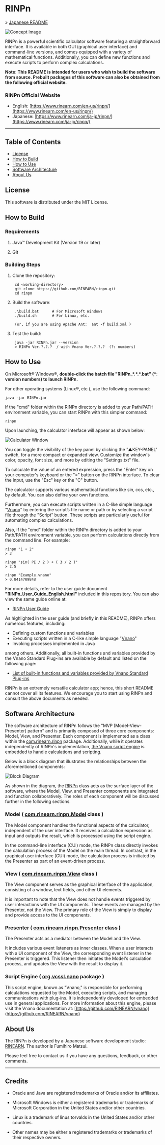 # RINPn

&raquo; [Japanese README](./README_JAPANESE.md)

![Concept Image](./img/signboard.jpg)

RINPn is a powerful scientific calculator software featuring a straightforward interface. It is available in both GUI (graphical user interface) and command-line versions, and comes equipped with a variety of mathematical functions. Additionally, you can define new functions and execute scripts to perform complex calculations.

**Note: This README is intended for users who wish to build the software from source. Prebuilt packages of this software can also be obtained from the following official website.**

### RINPn Official Website

- English: [https://www.rinearn.com/en-us/rinpn/](https://www.rinearn.com/en-us/rinpn/)</a>
- Japanese:   [https://www.rinearn.com/ja-jp/rinpn/](https://www.rinearn.com/ja-jp/rinpn/)</a>

<hr />



## Table of Contents
- <a href="#license">License</a>
- <a href="#how-to-build">How to Build</a>
- <a href="#how-to-use">How to Use</a>
- <a href="#architecture">Software Architecture</a>
- <a href="#about-us">About Us</a>



<a id="license"></a>
## License

This software is distributed under the MIT License.



<a id="how-to-build"></a>
## How to Build

### Requirements

1. Java&trade; Development Kit (Version 19 or later)

1. Git


### Building Steps

1. Clone the repository:

		cd <working-directory>
		git clone https://github.com/RINEARN/rinpn.git
		cd rinpn

1. Build the software:


		.\build.bat      # For Microsoft Windows
		./build.sh       # For Linux, etc.

		(or, if you are using Apache Ant:  ant -f build.xml )

1. Test the build:

		java -jar RINPn.jar --version
		> RINPn Ver.?.?.?  / with Vnano Ver.?.?.?  (?: numbers)



<a id="how-to-use"></a>
## How to Use

On Microsoft&reg; Windows&reg;, **double-click the batch file "RINPn_\*.\*.\*.bat" (\*: version numbers) to launch RINPn.**

For other operating systems (Linux&reg;, etc.), use the following command:

    java -jar RINPn.jar

If the "cmd" folder within the RINPn directory is added to your Path/PATH environment variable, you can start RINPn with this simpler command:

    rinpn

Upon launching, the calculator interface will appear as shown below:

![Calculator Window](./img/gui_retractable_en_us.png)

You can toggle the visibility of the key panel by clicking the "▲KEY-PANEL" switch, for a more compact or expanded view. Customize the window's color, opacity, font size, and more by editing the "Settings.txt" file.

To calculate the value of an entered expression, press the "Enter" key on your computer's keyboard or the "=" button on the RINPn interface. To clear the input, use the "Esc" key or the "C" button.

The calculator supports various mathematical functions like sin, cos, etc., by default. You can also define your own functions.

Furthermore, you can execute scripts written in a C-like simple language "[Vnano](https://www.vcssl.org/ja-jp/vnano/)" by entering the script’s file name or path or by selecting a script file through the "Script" button. These scripts are particularly useful for automating complex calculations.



Also, if the "cmd" folder within the RINPn directory is added to your Path/PATH environment variable, you can perform calculations directly from the command line. For example:

    rinpn "1 + 2"
	> 3

	rinpn "sin( PI / 2 ) + ( 3 / 2 )"
	> 2.5

	rinpn "Example.vnano"
	> 0.8414709848


For more details, refer to the user guide document **"RINPn_User_Guide_English.html"** included in this repository. You can also view the same guide online at:

* [RINPn User Guide](https://www.rinearn.com/en-us/rinpn/guide/)</a>

As highlighted in the user guide (and briefly in this README), RINPn offers numerous features, including:

* Defining custom functions and variables
* Executing scripts written in a C-like simple language "[Vnano](https://www.vcssl.org/en-us/vnano/doc/tutorial/language)"
* Invoking processes implemented in Java

among others. Additionally, all built-in functions and variables provided by the Vnano Standard Plug-ins are available by default and listed on the following page:

* [List of built-in functions and variables provided by Vnano Standard Plug-ins](https://www.vcssl.org/en-us/vnano/plugin/)</a>

RINPn is an extremely versatile calculator app; hence, this short README cannot cover all its features. We encourage you to start using RINPn and consult the above documents as needed.


<a id="architecture"></a>
## Software Architecture

The software architecture of RINPn follows the "MVP (Model-View-Presenter) pattern" and is primarily composed of three core components: Model, View, and Presenter. Each component is implemented as a class within the [com.rinearn.rinpn](https://github.com/RINEARN/rinpn/blob/main/src/com/rinearn/rinpn/) package. Additionally, while it operates independently of RINPn's implementation, [the Vnano script engine](https://github.com/RINEARN/vnano) is embedded to handle calculations and scripting.


Below is a block diagram that illustrates the relationships between the aforementioned components:

![Block Diagram](./img/architecture.jpg)

As shown in the diagram, the [RINPn](https://github.com/RINEARN/rinpn/blob/main/src/com/rinearn/rinpn/RINPn.java) class acts as the surface layer of the software, where the Model, View, and Presenter components are integrated and function collaboratively. The roles of each component will be discussed further in the following sections.



<a id="architecture-model"></a>
### Model ( [com.rinearn.rinpn.Model](https://github.com/RINEARN/rinpn/blob/main/src/com/rinearn/rinpn/Model.java) class )

The Model component handles the functional aspects of the calculator, independent of the user interface. It receives a calculation expression as input and outputs the result, which is processed using the script engine.

In the command-line interface (CUI) mode, the RINPn class directly invokes the calculation process of the Model on the main thread. In contrast, in the graphical user interface (GUI) mode, the calculation process is initiated by the Presenter as part of an event-driven process.


<a id="architecture-view"></a>
### View ( [com.rinearn.rinpn.View](https://github.com/RINEARN/rinpn/blob/main/src/com/rinearn/rinpn/View.java) class )

The View component serves as the graphical interface of the application, consisting of a window, text fields, and other UI elements.

It is important to note that the View does not handle events triggered by user interactions with the UI components. These events are managed by the Presenter, not the View. The primary role of the View is simply to display and provide access to the UI components.



<a id="architecture-presenter"></a>
### Presenter ( [com.rinearn.rinpn.Presenter](https://github.com/RINEARN/rinpn/blob/main/src/com/rinearn/rinpn/Presenter.java) class )

The Presenter acts as a mediator between the Model and the View.

It includes various event listeners as inner classes. When a user interacts with a UI component of the View, the corresponding event listener in the Presenter is triggered. This listener then initiates the Model's calculation process, and updates the View with the result to display it.


<a id="architecture-engine"></a>
### Script Engine ( [org.vcssl.nano](https://github.com/RINEARN/vnano/blob/main/src/org/vcssl/nano/) package )

This script engine, known as "Vnano," is responsible for performing calculations requested by the Model, executing scripts, and managing communications with plug-ins. It is independently developed for embedded use in general applications. For more information about this engine, please visit the Vnano documentation at: [https://github.com/RINEARN/vnano](https://github.com/RINEARN/vnano)




<a id="about-us"></a>
## About Us

The RINPn is developed by a Japanese software development studio: [RINEARN](https://www.rinearn.com/). The author is Fumihiro Matsui.

Please feel free to contact us if you have any questions, feedback, or other comments.


---

## Credits

- Oracle and Java are registered trademarks of Oracle and/or its affiliates. 

- Microsoft Windows is either a registered trademarks or trademarks of Microsoft Corporation in the United States and/or other countries. 

- Linux is a trademark of linus torvalds in the United States and/or other countries. 

- Other names may be either a registered trademarks or trademarks of their respective owners. 


